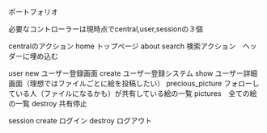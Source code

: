 ポートフォリオ

必要なコントローラーは現時点でcentral,user,sessionの３個

centralのアクション
home トップページ
about
search 検索アクション　ヘッダーに埋め込む


user
new ユーザー登録画面
create ユーザー登録システム
show ユーザー詳細画面（理想ではファイルごとに絵を投稿したい）
precious_picture フォローしている人（ファイルになるかも）が共有している絵の一覧
pictures　全ての絵の一覧
destroy 共有停止

session
create ログイン
destroy ログアウト
